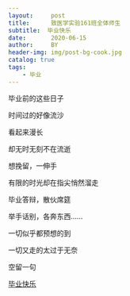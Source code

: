 ```yaml
---
layout:     post
title:      致医学实验161班全体师生
subtitle:  毕业快乐
date:       2020-06-15
author:     BY
header-img: img/post-bg-cook.jpg
catalog: true
tags:
    - 毕业
---
```


毕业前的这些日子

时间过的好像流沙

看起来漫长

却无时无刻不在流逝

想挽留，一伸手

有限的时光却在指尖悄然溜走

毕业答辩，散伙席筵

举手话别，各奔东西……

一切似乎都预想的到

一切又走的太过于无奈

空留一句

[毕业快乐](https://www.bilibili.com/video/BV1jv411B7gp/)